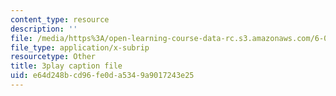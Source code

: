```yaml
---
content_type: resource
description: ''
file: /media/https%3A/open-learning-course-data-rc.s3.amazonaws.com/6-006-introduction-to-algorithms-fall-2011/e64d248bcd96fe0da5349a9017243e25_B7hVxCmfPtM.srt
file_type: application/x-subrip
resourcetype: Other
title: 3play caption file
uid: e64d248b-cd96-fe0d-a534-9a9017243e25
---
```

